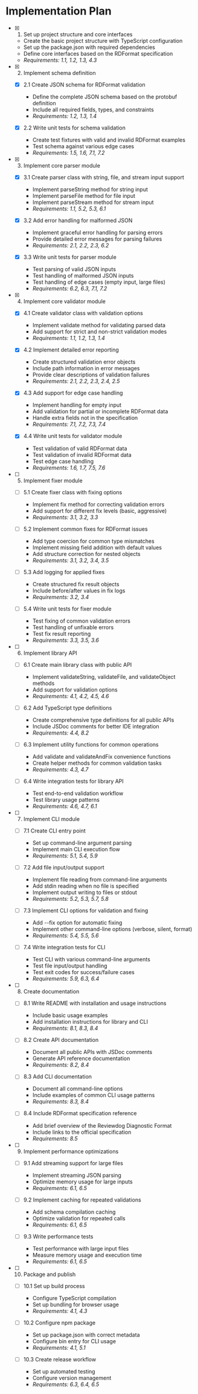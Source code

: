 # Implementation Plan

- [x] 1. Set up project structure and core interfaces
  - Create the basic project structure with TypeScript configuration
  - Set up the package.json with required dependencies
  - Define core interfaces based on the RDFormat specification
  - _Requirements: 1.1, 1.2, 1.3, 4.3_

- [x] 2. Implement schema definition
  - [x] 2.1 Create JSON schema for RDFormat validation
    - Define the complete JSON schema based on the protobuf definition
    - Include all required fields, types, and constraints
    - _Requirements: 1.2, 1.3, 1.4_
  
  - [x] 2.2 Write unit tests for schema validation
    - Create test fixtures with valid and invalid RDFormat examples
    - Test schema against various edge cases
    - _Requirements: 1.5, 1.6, 7.1, 7.2_

- [x] 3. Implement core parser module
  - [x] 3.1 Create parser class with string, file, and stream input support
    - Implement parseString method for string input
    - Implement parseFile method for file input
    - Implement parseStream method for stream input
    - _Requirements: 1.1, 5.2, 5.3, 6.1_
  
  - [x] 3.2 Add error handling for malformed JSON
    - Implement graceful error handling for parsing errors
    - Provide detailed error messages for parsing failures
    - _Requirements: 2.1, 2.2, 2.3, 6.2_
  
  - [x] 3.3 Write unit tests for parser module
    - Test parsing of valid JSON inputs
    - Test handling of malformed JSON inputs
    - Test handling of edge cases (empty input, large files)
    - _Requirements: 6.2, 6.3, 7.1, 7.2_

- [x] 4. Implement core validator module
  - [x] 4.1 Create validator class with validation options
    - Implement validate method for validating parsed data
    - Add support for strict and non-strict validation modes
    - _Requirements: 1.1, 1.2, 1.3, 1.4_
  
  - [x] 4.2 Implement detailed error reporting
    - Create structured validation error objects
    - Include path information in error messages
    - Provide clear descriptions of validation failures
    - _Requirements: 2.1, 2.2, 2.3, 2.4, 2.5_
  
  - [x] 4.3 Add support for edge case handling
    - Implement handling for empty input
    - Add validation for partial or incomplete RDFormat data
    - Handle extra fields not in the specification
    - _Requirements: 7.1, 7.2, 7.3, 7.4_
  
  - [x] 4.4 Write unit tests for validator module
    - Test validation of valid RDFormat data
    - Test validation of invalid RDFormat data
    - Test edge case handling
    - _Requirements: 1.6, 1.7, 7.5, 7.6_

- [ ] 5. Implement fixer module
  - [ ] 5.1 Create fixer class with fixing options
    - Implement fix method for correcting validation errors
    - Add support for different fix levels (basic, aggressive)
    - _Requirements: 3.1, 3.2, 3.3_
  
  - [ ] 5.2 Implement common fixes for RDFormat issues
    - Add type coercion for common type mismatches
    - Implement missing field addition with default values
    - Add structure correction for nested objects
    - _Requirements: 3.1, 3.2, 3.4, 3.5_
  
  - [ ] 5.3 Add logging for applied fixes
    - Create structured fix result objects
    - Include before/after values in fix logs
    - _Requirements: 3.2, 3.4_
  
  - [ ] 5.4 Write unit tests for fixer module
    - Test fixing of common validation errors
    - Test handling of unfixable errors
    - Test fix result reporting
    - _Requirements: 3.3, 3.5, 3.6_

- [ ] 6. Implement library API
  - [ ] 6.1 Create main library class with public API
    - Implement validateString, validateFile, and validateObject methods
    - Add support for validation options
    - _Requirements: 4.1, 4.2, 4.5, 4.6_
  
  - [ ] 6.2 Add TypeScript type definitions
    - Create comprehensive type definitions for all public APIs
    - Include JSDoc comments for better IDE integration
    - _Requirements: 4.4, 8.2_
  
  - [ ] 6.3 Implement utility functions for common operations
    - Add validate and validateAndFix convenience functions
    - Create helper methods for common validation tasks
    - _Requirements: 4.3, 4.7_
  
  - [ ] 6.4 Write integration tests for library API
    - Test end-to-end validation workflow
    - Test library usage patterns
    - _Requirements: 4.6, 4.7, 6.1_

- [ ] 7. Implement CLI module
  - [ ] 7.1 Create CLI entry point
    - Set up command-line argument parsing
    - Implement main CLI execution flow
    - _Requirements: 5.1, 5.4, 5.9_
  
  - [ ] 7.2 Add file input/output support
    - Implement file reading from command-line arguments
    - Add stdin reading when no file is specified
    - Implement output writing to files or stdout
    - _Requirements: 5.2, 5.3, 5.7, 5.8_
  
  - [ ] 7.3 Implement CLI options for validation and fixing
    - Add --fix option for automatic fixing
    - Implement other command-line options (verbose, silent, format)
    - _Requirements: 5.4, 5.5, 5.6_
  
  - [ ] 7.4 Write integration tests for CLI
    - Test CLI with various command-line arguments
    - Test file input/output handling
    - Test exit codes for success/failure cases
    - _Requirements: 5.9, 6.3, 6.4_

- [ ] 8. Create documentation
  - [ ] 8.1 Write README with installation and usage instructions
    - Include basic usage examples
    - Add installation instructions for library and CLI
    - _Requirements: 8.1, 8.3, 8.4_
  
  - [ ] 8.2 Create API documentation
    - Document all public APIs with JSDoc comments
    - Generate API reference documentation
    - _Requirements: 8.2, 8.4_
  
  - [ ] 8.3 Add CLI documentation
    - Document all command-line options
    - Include examples of common CLI usage patterns
    - _Requirements: 8.3, 8.4_
  
  - [ ] 8.4 Include RDFormat specification reference
    - Add brief overview of the Reviewdog Diagnostic Format
    - Include links to the official specification
    - _Requirements: 8.5_

- [ ] 9. Implement performance optimizations
  - [ ] 9.1 Add streaming support for large files
    - Implement streaming JSON parsing
    - Optimize memory usage for large inputs
    - _Requirements: 6.1, 6.5_
  
  - [ ] 9.2 Implement caching for repeated validations
    - Add schema compilation caching
    - Optimize validation for repeated calls
    - _Requirements: 6.1, 6.5_
  
  - [ ] 9.3 Write performance tests
    - Test performance with large input files
    - Measure memory usage and execution time
    - _Requirements: 6.1, 6.5_

- [ ] 10. Package and publish
  - [ ] 10.1 Set up build process
    - Configure TypeScript compilation
    - Set up bundling for browser usage
    - _Requirements: 4.1, 4.3_
  
  - [ ] 10.2 Configure npm package
    - Set up package.json with correct metadata
    - Configure bin entry for CLI usage
    - _Requirements: 4.1, 5.1_
  
  - [ ] 10.3 Create release workflow
    - Set up automated testing
    - Configure version management
    - _Requirements: 6.3, 6.4, 6.5_